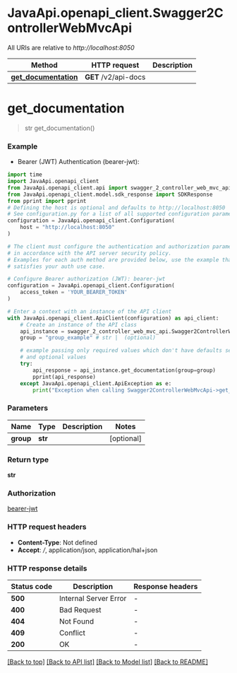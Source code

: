 # JavaApi.openapi_client.Swagger2ControllerWebMvcApi

All URIs are relative to *http://localhost:8050*

Method | HTTP request | Description
------------- | ------------- | -------------
[**get_documentation**](Swagger2ControllerWebMvcApi.md#get_documentation) | **GET** /v2/api-docs | 


# **get_documentation**
> str get_documentation()



### Example

* Bearer (JWT) Authentication (bearer-jwt):

```python
import time
import JavaApi.openapi_client
from JavaApi.openapi_client.api import swagger_2_controller_web_mvc_api
from JavaApi.openapi_client.model.sdk_response import SDKResponse
from pprint import pprint
# Defining the host is optional and defaults to http://localhost:8050
# See configuration.py for a list of all supported configuration parameters.
configuration = JavaApi.openapi_client.Configuration(
    host = "http://localhost:8050"
)

# The client must configure the authentication and authorization parameters
# in accordance with the API server security policy.
# Examples for each auth method are provided below, use the example that
# satisfies your auth use case.

# Configure Bearer authorization (JWT): bearer-jwt
configuration = JavaApi.openapi_client.Configuration(
    access_token = 'YOUR_BEARER_TOKEN'
)

# Enter a context with an instance of the API client
with JavaApi.openapi_client.ApiClient(configuration) as api_client:
    # Create an instance of the API class
    api_instance = swagger_2_controller_web_mvc_api.Swagger2ControllerWebMvcApi(api_client)
    group = "group_example" # str |  (optional)

    # example passing only required values which don't have defaults set
    # and optional values
    try:
        api_response = api_instance.get_documentation(group=group)
        pprint(api_response)
    except JavaApi.openapi_client.ApiException as e:
        print("Exception when calling Swagger2ControllerWebMvcApi->get_documentation: %s\n" % e)
```


### Parameters

Name | Type | Description  | Notes
------------- | ------------- | ------------- | -------------
 **group** | **str**|  | [optional]

### Return type

**str**

### Authorization

[bearer-jwt](../README.md#bearer-jwt)

### HTTP request headers

 - **Content-Type**: Not defined
 - **Accept**: */*, application/json, application/hal+json


### HTTP response details

| Status code | Description | Response headers |
|-------------|-------------|------------------|
**500** | Internal Server Error |  -  |
**400** | Bad Request |  -  |
**404** | Not Found |  -  |
**409** | Conflict |  -  |
**200** | OK |  -  |

[[Back to top]](#) [[Back to API list]](../README.md#documentation-for-api-endpoints) [[Back to Model list]](../README.md#documentation-for-models) [[Back to README]](../README.md)

